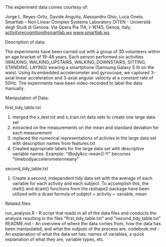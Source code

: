 The experiment data comes courtesy of:


Jorge L. Reyes-Ortiz, Davide Anguita, Alessandro Ghio, Luca Oneto.
Smartlab - Non Linear Complex Systems Laboratory
DITEN - Università degli Studi di Genova.
Via Opera Pia 11A, I-16145, Genoa, Italy.
activityrecognition@smartlab.ws
www.smartlab.ws


Description of data:


The experiments have been carried out with a group of 30 volunteers within an age bracket of 19-48 years. Each person performed six activities (WALKING, WALKING_UPSTAIRS, WALKING_DOWNSTAIRS, SITTING, STANDING, LAYING) wearing a smartphone (Samsung Galaxy S II) on the waist. Using its embedded accelerometer and gyroscope, we captured 3-axial linear acceleration and 3-axial angular velocity at a constant rate of 50Hz. The experiments have been video-recorded to label the data manually. 


Manipulation of Data:


first_tidy_table.txt

1. merged the x_test.txt and x_train.txt data sets to create one large data set
2. extracted on the measurements on the mean and standard deviation for each measurement
3. replaced the numerical representations of activies in the large data set with description names from features.txt
4. Created appropriate labels for the large data set with descriptive variable names.
    Example: "tBodyAcc-mean()-Y" becomes "timebodyaccelerometermeany"

second_tidy_table.txt

1. Create a second, independent tidy data set with the average of each variable for each activity and each subject. To accomplish this, the melt() and dcast() functions from the reshape2 package have been utilized with a dcast formula of subject + activity ~ variable, mean



Related files:


run_analysis.R - R script that reads in all of the data files and conducts the analysis resulting in the files                             "first_tidy_table.txt" and "second_tidy_table.txt"
README.md      - An overview of where the data comes from, how the data has been manipulated, and what the outputs of the                  process are.
codebook.md    - An explanation of what the data set has: names of variables, a quick explanation of what they are, variable         types, etc.




